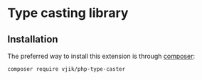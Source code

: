 # Type casting library

## Installation

The preferred way to install this extension is through [composer](https://getcomposer.org/download/):

```
composer require vjik/php-type-caster
```
